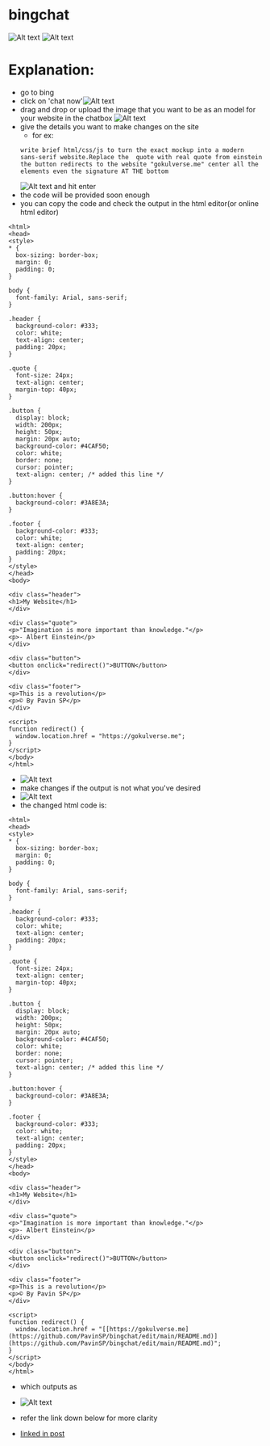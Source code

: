 # bingchat

![Alt text](image.png)
![Alt text](image-1.png)

# Explanation:
 - go to bing 
- click on 'chat now'![Alt text](image-2.png)
- drag and drop or upload the image that you want to be as an model for your website in the chatbox
![Alt text](image-3.png)
- give the details you want to make changes on the site 
    - for ex:
    ```
    write brief html/css/js to turn the exact mockup into a modern sans-serif website.Replace the  quote with real quote from einstein the button redirects to the website "gokulverse.me" center all the elements even the signature AT THE bottom
    ```
    ![Alt text](image-4.png) and hit enter
- the code will be provided soon enough
- you can copy the code and check the output in the html editor(or online html editor)
```
<html>
<head>
<style>
* {
  box-sizing: border-box;
  margin: 0;
  padding: 0;
}

body {
  font-family: Arial, sans-serif;
}

.header {
  background-color: #333;
  color: white;
  text-align: center;
  padding: 20px;
}

.quote {
  font-size: 24px;
  text-align: center;
  margin-top: 40px;
}

.button {
  display: block;
  width: 200px;
  height: 50px;
  margin: 20px auto;
  background-color: #4CAF50;
  color: white;
  border: none;
  cursor: pointer;
  text-align: center; /* added this line */
}

.button:hover {
  background-color: #3A8E3A;
}

.footer {
  background-color: #333;
  color: white;
  text-align: center;
  padding: 20px;
}
</style>
</head>
<body>

<div class="header">
<h1>My Website</h1>
</div>

<div class="quote">
<p>"Imagination is more important than knowledge."</p>
<p>- Albert Einstein</p>
</div>

<div class="button">
<button onclick="redirect()">BUTTON</button>
</div>

<div class="footer">
<p>This is a revolution</p>
<p>© By Pavin SP</p>
</div>

<script>
function redirect() {
  window.location.href = "https://gokulverse.me";
}
</script>
</body>
</html>

```
- ![Alt text](image-7.png)
- make changes if the output is not what you've desired
- ![Alt text](image-6.png)
- the changed html code is:
```
<html>
<head>
<style>
* {
  box-sizing: border-box;
  margin: 0;
  padding: 0;
}

body {
  font-family: Arial, sans-serif;
}

.header {
  background-color: #333;
  color: white;
  text-align: center;
  padding: 20px;
}

.quote {
  font-size: 24px;
  text-align: center;
  margin-top: 40px;
}

.button {
  display: block;
  width: 200px;
  height: 50px;
  margin: 20px auto;
  background-color: #4CAF50;
  color: white;
  border: none;
  cursor: pointer;
  text-align: center; /* added this line */
}

.button:hover {
  background-color: #3A8E3A;
}

.footer {
  background-color: #333;
  color: white;
  text-align: center;
  padding: 20px;
}
</style>
</head>
<body>

<div class="header">
<h1>My Website</h1>
</div>

<div class="quote">
<p>"Imagination is more important than knowledge."</p>
<p>- Albert Einstein</p>
</div>

<div class="button">
<button onclick="redirect()">BUTTON</button>
</div>

<div class="footer">
<p>This is a revolution</p>
<p>© By Pavin SP</p>
</div>

<script>
function redirect() {
  window.location.href = "[[https://gokulverse.me](https://github.com/PavinSP/bingchat/edit/main/README.md)](https://github.com/PavinSP/bingchat/edit/main/README.md)";
}
</script>
</body>
</html>
```
- which outputs as 
- ![Alt text](image-8.png)

- refer the link down below for more clarity
- [linked in post](
https://www.linkedin.com/posts/eric-vyacheslav-156273169_this-is-the-future-llms-can-now-turn-simple-activity-7093992476083974144-8yhH?utm_source=share&utm_medium=member_android
)
